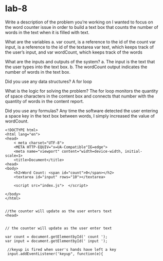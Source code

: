 # lab-8

Write a description of the problem you’re working on
I wanted to focus on the word counter issue in order to build a text box that counts the number of words in the text when it is filled with text.

What are the variables
a. var count, is a reference to the id of the count
var input, is a reference to the id of the textarea
var text, which keeps track of the user’s input, and
var wordCount, which keeps track of the words  

What are the inputs and outputs of the system?
a. The input is the text that the user types into the text box.
b. The wordCount output indicates the number of words in the text box.

Did you use any data structures?
A for loop 

What is the logic for solving the problem?
 The for loop monitors the quantity of space 
characters in the content box and connects that number with the quantity of words in the content report.

Did you use any formulas?
   Any time the software detected the user entering a space key in the text box between words, I simply increased the value of wordCount.
   
   
 
    <!DOCTYPE html>
    <html lang="en">
    <head>
        < meta charset="UTF-8">
        <META HTTP-EQUIV="x=UA-Compatible"IE=edge">
        <meta name="viewport" content="width=device-width, initial-scale=1>
        <title>Document</title>
    <head>
    <body>
        <h2>Word Count: <span id="count">0</span></h2>
        <textarea id="input" rows="10"></textarea>
        
        <script src="index.js">  </script>
        
    </body>
    </html>
    
    
    //the counter will update as the user enters text
    <head>


    // the counter will update as the user enter text
    
    var count = document.getElementbyId(' count ');
    var input = document.getElementbyId(' input ');    

     //keyup is fired when user's hands have left a key
     input.addEventListener('keyup", function(e){
